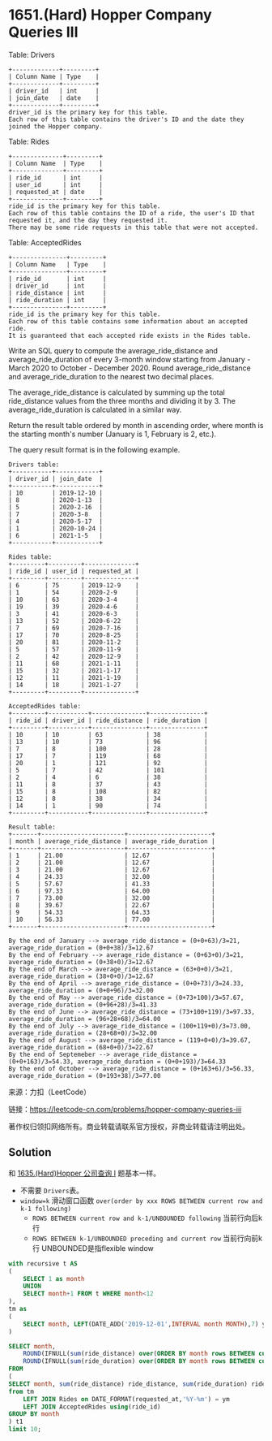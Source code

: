 # 1651.(Hard) Hopper Company Queries III

Table: Drivers
```
+-------------+---------+
| Column Name | Type    |
+-------------+---------+
| driver_id   | int     |
| join_date   | date    |
+-------------+---------+
driver_id is the primary key for this table.
Each row of this table contains the driver's ID and the date they joined the Hopper company.
```

Table: Rides
```
+--------------+---------+
| Column Name  | Type    |
+--------------+---------+
| ride_id      | int     |
| user_id      | int     |
| requested_at | date    |
+--------------+---------+
ride_id is the primary key for this table.
Each row of this table contains the ID of a ride, the user's ID that requested it, and the day they requested it.
There may be some ride requests in this table that were not accepted.
```

Table: AcceptedRides
```
+---------------+---------+
| Column Name   | Type    |
+---------------+---------+
| ride_id       | int     |
| driver_id     | int     |
| ride_distance | int     |
| ride_duration | int     |
+---------------+---------+
ride_id is the primary key for this table.
Each row of this table contains some information about an accepted ride.
It is guaranteed that each accepted ride exists in the Rides table.
```

Write an SQL query to compute the average_ride_distance and average_ride_duration of every 3-month window starting from January - March 2020 to October - December 2020. Round average_ride_distance and average_ride_duration to the nearest two decimal places.

The average_ride_distance is calculated by summing up the total ride_distance values from the three months and dividing it by 3. The average_ride_duration is calculated in a similar way.

Return the result table ordered by month in ascending order, where month is the starting month's number (January is 1, February is 2, etc.).

The query result format is in the following example.
```
Drivers table:
+-----------+------------+
| driver_id | join_date  |
+-----------+------------+
| 10        | 2019-12-10 |
| 8         | 2020-1-13  |
| 5         | 2020-2-16  |
| 7         | 2020-3-8   |
| 4         | 2020-5-17  |
| 1         | 2020-10-24 |
| 6         | 2021-1-5   |
+-----------+------------+

Rides table:
+---------+---------+--------------+
| ride_id | user_id | requested_at |
+---------+---------+--------------+
| 6       | 75      | 2019-12-9    |
| 1       | 54      | 2020-2-9     |
| 10      | 63      | 2020-3-4     |
| 19      | 39      | 2020-4-6     |
| 3       | 41      | 2020-6-3     |
| 13      | 52      | 2020-6-22    |
| 7       | 69      | 2020-7-16    |
| 17      | 70      | 2020-8-25    |
| 20      | 81      | 2020-11-2    |
| 5       | 57      | 2020-11-9    |
| 2       | 42      | 2020-12-9    |
| 11      | 68      | 2021-1-11    |
| 15      | 32      | 2021-1-17    |
| 12      | 11      | 2021-1-19    |
| 14      | 18      | 2021-1-27    |
+---------+---------+--------------+

AcceptedRides table:
+---------+-----------+---------------+---------------+
| ride_id | driver_id | ride_distance | ride_duration |
+---------+-----------+---------------+---------------+
| 10      | 10        | 63            | 38            |
| 13      | 10        | 73            | 96            |
| 7       | 8         | 100           | 28            |
| 17      | 7         | 119           | 68            |
| 20      | 1         | 121           | 92            |
| 5       | 7         | 42            | 101           |
| 2       | 4         | 6             | 38            |
| 11      | 8         | 37            | 43            |
| 15      | 8         | 108           | 82            |
| 12      | 8         | 38            | 34            |
| 14      | 1         | 90            | 74            |
+---------+-----------+---------------+---------------+

Result table:
+-------+-----------------------+-----------------------+
| month | average_ride_distance | average_ride_duration |
+-------+-----------------------+-----------------------+
| 1     | 21.00                 | 12.67                 |
| 2     | 21.00                 | 12.67                 |
| 3     | 21.00                 | 12.67                 |
| 4     | 24.33                 | 32.00                 |
| 5     | 57.67                 | 41.33                 |
| 6     | 97.33                 | 64.00                 |
| 7     | 73.00                 | 32.00                 |
| 8     | 39.67                 | 22.67                 |
| 9     | 54.33                 | 64.33                 |
| 10    | 56.33                 | 77.00                 |
+-------+-----------------------+-----------------------+

By the end of January --> average_ride_distance = (0+0+63)/3=21, average_ride_duration = (0+0+38)/3=12.67
By the end of February --> average_ride_distance = (0+63+0)/3=21, average_ride_duration = (0+38+0)/3=12.67
By the end of March --> average_ride_distance = (63+0+0)/3=21, average_ride_duration = (38+0+0)/3=12.67
By the end of April --> average_ride_distance = (0+0+73)/3=24.33, average_ride_duration = (0+0+96)/3=32.00
By the end of May --> average_ride_distance = (0+73+100)/3=57.67, average_ride_duration = (0+96+28)/3=41.33
By the end of June --> average_ride_distance = (73+100+119)/3=97.33, average_ride_duration = (96+28+68)/3=64.00
By the end of July --> average_ride_distance = (100+119+0)/3=73.00, average_ride_duration = (28+68+0)/3=32.00
By the end of August --> average_ride_distance = (119+0+0)/3=39.67, average_ride_duration = (68+0+0)/3=22.67
By the end of Septemeber --> average_ride_distance = (0+0+163)/3=54.33, average_ride_duration = (0+0+193)/3=64.33
By the end of October --> average_ride_distance = (0+163+6)/3=56.33, average_ride_duration = (0+193+38)/3=77.00
```

来源：力扣（LeetCode）

链接：https://leetcode-cn.com/problems/hopper-company-queries-iii 

著作权归领扣网络所有。商业转载请联系官方授权，非商业转载请注明出处。



## Solution 


和 [1635.\(Hard\)Hopper 公司查询 I](1635.hopper-company-queries-i.md) 题基本一样。 

- 不需要 `Drivers`表。
- `window=k` 滑动窗口函数 `over(order by xxx ROWS BETWEEN current row and k-1 following)` 
    - `ROWS BETWEEN current row and k-1/UNBOUNDED following` 当前行向后k行
    - `ROWS BETWEEN k-1/UNBOUNDED preceding and current row` 当前行向前k行 UNBOUNDED是指flexible window

```sql
with recursive t AS
(
	SELECT 1 as month 
	UNION
	SELECT month+1 FROM t WHERE month<12
),
tm as 
(
    SELECT month, LEFT(DATE_ADD('2019-12-01',INTERVAL month MONTH),7) ym from t
)

SELECT month, 
	ROUND(IFNULL(sum(ride_distance) over(ORDER BY month rows BETWEEN current row and 2 following),0)/3,2) average_ride_distance,
	ROUND(IFNULL(sum(ride_duration) over(ORDER BY month rows BETWEEN current row and 2 following),0)/3,2) average_ride_duration
FROM
(
SELECT month, sum(ride_distance) ride_distance, sum(ride_duration) ride_duration
from tm 
	LEFT JOIN Rides on DATE_FORMAT(requested_at,'%Y-%m') = ym
	LEFT JOIN AcceptedRides using(ride_id)
GROUP BY month
) t1
limit 10;
```
    